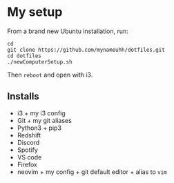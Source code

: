 # My setup

From a brand new Ubuntu installation, run:
```
cd
git clone https://github.com/mynameuhh/dotfiles.git
cd dotfiles
./newComputerSetup.sh
```
Then `reboot` and open with i3.

## Installs
- i3 + my i3 config
- Git + my git aliases
- Python3 + pip3
- Redshift
- Discord
- Spotify
- VS code
- Firefox
- neovim + my config + git default editor + alias to `vim`

